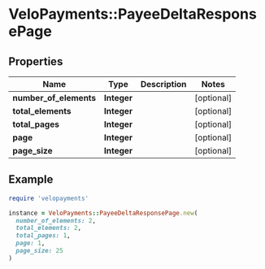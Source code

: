 # VeloPayments::PayeeDeltaResponsePage

## Properties

| Name | Type | Description | Notes |
| ---- | ---- | ----------- | ----- |
| **number_of_elements** | **Integer** |  | [optional] |
| **total_elements** | **Integer** |  | [optional] |
| **total_pages** | **Integer** |  | [optional] |
| **page** | **Integer** |  | [optional] |
| **page_size** | **Integer** |  | [optional] |

## Example

```ruby
require 'velopayments'

instance = VeloPayments::PayeeDeltaResponsePage.new(
  number_of_elements: 2,
  total_elements: 2,
  total_pages: 1,
  page: 1,
  page_size: 25
)
```

